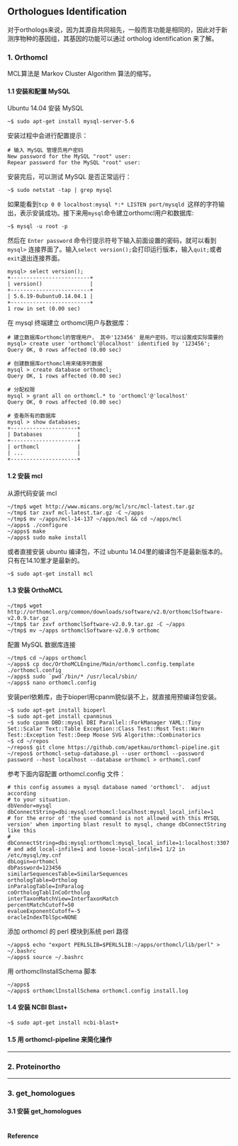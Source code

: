 ## Orthologues Identification

对于orthologs来说，因为其源自共同祖先，一般而言功能是相同的，因此对于新测序物种的基因组，其基因的功能可以通过 ortholog identification 来了解。

### 1. Orthomcl

MCL算法是 Markov Cluster Algorithm 算法的缩写。

#### 1.1 安装和配置 MySQL

Ubuntu 14.04 安装 MySQL

```
~$ sudo apt-get install mysql-server-5.6
```

安装过程中会进行配置提示：

```
# 输入 MySQL 管理员用户密码
New password for the MySQL "root" user:
Repear password for the MySQL "root" user:
```

安装完后，可以测试 MySQL 是否正常运行：

```
~$ sudo netstat -tap | grep mysql
```

如果能看到`tcp 0 0 localhost:mysql *:* LISTEN port/mysqld `这样的字符输出，表示安装成功。接下来用`mysql`命令建立orthomcl用户和数据库:

```
~$ mysql -u root -p
```

然后在 `Enter password` 命令行提示符号下输入前面设置的密码，就可以看到 `mysql>` 连接界面了。输入`select version();`会打印运行版本，输入`quit;`或者`exit`退出连接界面。

```
mysql> select version();
+-------------------------+
| version()               |
+-------------------------+
| 5.6.19-0ubuntu0.14.04.1 |
+-------------------------+
1 row in set (0.00 sec)
```

在 mysql 终端建立 orthomcl用户与数据库：

```
# 建立数据库orthomcl的管理用户， 其中'123456' 是用户密码，可以设置成实际需要的
mysql> create user 'orthomcl'@localhost' identified by '123456';
Query OK, 0 rows affected (0.00 sec)

# 创建数据库orthomcl用来储序列数据
mysql > create database orthomcl;
Query OK, 1 rows affected (0.00 sec)

# 分配权限
mysql > grant all on orthomcl.* to 'orthomcl'@'localhost'
Query OK, 0 rows affected (0.00 sec)

# 查看所有的数据库
mysql > show databases;
+---------------------+
| Databases           |
+---------------------+
| orthomcl            |
| ...                 |
+---------------------+
```

#### 1.2 安装 mcl

从源代码安装 mcl

```
~/tmp$ wget http://www.micans.org/mcl/src/mcl-latest.tar.gz
~/tmp$ tar zxvf mcl-latest.tar.gz -C ~/apps
~/tmp$ mv ~/apps/mcl-14-137 ~/apps/mcl && cd ~/apps/mcl
~/apps$ ./configure
~/apps$ make
~/apps$ sudo make install
```

或者直接安装 ubuntu 编译包，不过 ubuntu 14.04里的编译包不是最新版本的。只有在14.10里才是最新的。

```
~$ sudo apt-get install mcl
```

#### 1.3 安装 OrthoMCL

```
~/tmp$ wget http://orthomcl.org/common/downloads/software/v2.0/orthomclSoftware-v2.0.9.tar.gz
~/tmp$ tar zxvf orthomclSoftware-v2.0.9.tar.gz -C ~/apps
~/tmp$ mv ~/apps orthomclSoftware-v2.0.9 orthomc
```

配置 MySQL 数据库连接

```
~/tmp$ cd ~/apps orthomcl
~/apps$ cp doc/OrthoMCLEngine/Main/orthomcl.config.template ./orthomcl.config
~/apps$ sudo `pwd`/bin/* /usr/local/sbin/
~/apps$ nano orthomcl.config
```

安装perl依赖库，由于bioperl用cpanm貌似装不上，就直接用预编译包安装。

```
~$ sudo apt-get install bioperl
~$ sudo apt-get install cpanminus
~$ sudo cpanm DBD::mysql DBI Parallel::ForkManager YAML::Tiny Set::Scalar Text::Table Exception::Class Test::Most Test::Warn Test::Exception Test::Deep Moose SVG Algorithm::Combinatorics
~$ cd ~/repos
~/repos$ git clone https://github.com/apetkau/orthomcl-pipeline.git
~/repos$ orthomcl-setup-database.pl --user orthomcl --password password --host localhost --database orthomcl > orthomcl.conf
```

参考下面内容配置 orthomcl.config 文件：

```
# this config assumes a mysql database named 'orthomcl'.  adjust according
# to your situation.
dbVendor=mysql
dbConnectString=dbi:mysql:orthomcl:localhost:mysql_local_infile=1
# for the error of 'the used command is not allowed with this MYSQL version' when importing blast result to mysql, change dbConnectString like this
# dbConnectString=dbi:mysql:orthomcl:mysql_local_infile=1:localhost:3307
# and add local-infile=1 and loose-local-infile=1 1/2 in /etc/mysql/my.cnf
dbLogin=orthomcl
dbPassword=123456
similarSequencesTable=SimilarSequences
orthologTable=Ortholog
inParalogTable=InParalog
coOrthologTablInCoOrtholog
interTaxonMatchView=InterTaxonMatch
percentMatchCutoff=50
evalueExponentCutoff=-5
oracleIndexTblSpc=NONE
```

添加 orthomcl 的 perl 模块到系统 perl 路径

```
~/apps$ echo "export PERL5LIB=$PERL5LIB:~/apps/orthomcl/lib/perl" > ~/.bashrc
~/apps$ source ~/.bashrc
```

用 orthomclInstallSchema 脚本

```
~/apps$
~/apps$ orthomclInstallSchema orthomcl.config install.log
```

#### 1.4 安装 NCBI Blast+

```
~$ sudo apt-get install ncbi-blast+
```

#### 1.5 用 orthomcl-pipeline 来简化操作

---

### 2. Proteinortho

---

### 3. get_homologues

#### 3.1 安装 get_homologues

```
```


#### Reference


